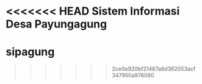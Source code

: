 <<<<<<< HEAD
Sistem Informasi Desa Payungagung
=======
# sipagung
>>>>>>> 2ce0e920bf21487a6d362053acf347950a976090
